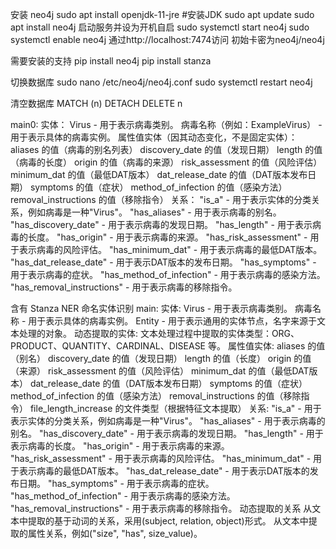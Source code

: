 安装 neo4j
sudo apt install openjdk-11-jre #安装JDK
sudo apt update
sudo apt install neo4j
启动服务并设为开机自启
sudo systemctl start neo4j
sudo systemctl enable neo4j
通过http://localhost:7474访问
初始卡密为neo4j/neo4j

需要安装的支持
pip install neo4j
pip install stanza

切换数据库
sudo nano /etc/neo4j/neo4j.conf
sudo systemctl restart neo4j

清空数据库
MATCH (n)
DETACH DELETE n


main0:
    实体：
        Virus - 用于表示病毒类别。
        病毒名称（例如：ExampleVirus） - 用于表示具体的病毒实例。
    属性值实体（因其动态变化，不是固定实体）：
        aliases 的值（病毒的别名列表）
        discovery_date 的值（发现日期）
        length 的值（病毒的长度）
        origin 的值（病毒的来源）
        risk_assessment 的值（风险评估）
        minimum_dat 的值（最低DAT版本）
        dat_release_date 的值（DAT版本发布日期）
        symptoms 的值（症状）
        method_of_infection 的值（感染方法）
        removal_instructions 的值（移除指令）
    关系：
        "is_a" - 用于表示实体的分类关系，例如病毒是一种"Virus"。
        "has_aliases" - 用于表示病毒的别名。
        "has_discovery_date" - 用于表示病毒的发现日期。
        "has_length" - 用于表示病毒的长度。
        "has_origin" - 用于表示病毒的来源。
        "has_risk_assessment" - 用于表示病毒的风险评估。
        "has_minimum_dat" - 用于表示病毒的最低DAT版本。
        "has_dat_release_date" - 用于表示DAT版本的发布日期。
        "has_symptoms" - 用于表示病毒的症状。
        "has_method_of_infection" - 用于表示病毒的感染方法。
        "has_removal_instructions" - 用于表示病毒的移除指令。


含有 Stanza NER 命名实体识别
main:
    实体:
        Virus - 用于表示病毒类别。
        病毒名称 - 用于表示具体的病毒实例。
        Entity - 用于表示通用的实体节点，名字来源于文本处理的对象。
    动态提取的实体:
        文本处理过程中提取的实体类型：ORG、PRODUCT、QUANTITY、CARDINAL、DISEASE 等。
    属性值实体:
        aliases 的值（别名）
        discovery_date 的值（发现日期）
        length 的值（长度）
        origin 的值（来源）
        risk_assessment 的值（风险评估）
        minimum_dat 的值（最低DAT版本）
        dat_release_date 的值（DAT版本发布日期）
        symptoms 的值（症状）
        method_of_infection 的值（感染方法）
        removal_instructions 的值（移除指令）
        file_length_increase 的文件类型（根据特征文本提取）
    关系:
        "is_a" - 用于表示实体的分类关系，例如病毒是一种"Virus"。
        "has_aliases" - 用于表示病毒的别名。
        "has_discovery_date" - 用于表示病毒的发现日期。
        "has_length" - 用于表示病毒的长度。
        "has_origin" - 用于表示病毒的来源。
        "has_risk_assessment" - 用于表示病毒的风险评估。
        "has_minimum_dat" - 用于表示病毒的最低DAT版本。
        "has_dat_release_date" - 用于表示DAT版本的发布日期。
        "has_symptoms" - 用于表示病毒的症状。
        "has_method_of_infection" - 用于表示病毒的感染方法。
        "has_removal_instructions" - 用于表示病毒的移除指令。
    动态提取的关系
        从文本中提取的基于动词的关系，采用(subject, relation, object)形式。
        从文本中提取的属性关系，例如("size", "has", size_value)。